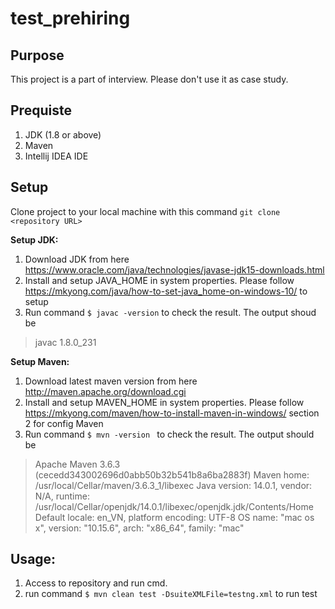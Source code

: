 # test_prehiring

## Purpose

This project is a part of interview. Please don't use it as case study.

## Prequiste
1. JDK (1.8 or above)
2. Maven
3. Intellij IDEA IDE

## Setup

Clone project to your local machine with this command `git clone <repository URL>`

**Setup JDK:**
  1. Download JDK from here https://www.oracle.com/java/technologies/javase-jdk15-downloads.html
  2. Install and setup JAVA_HOME in system properties. Please follow https://mkyong.com/java/how-to-set-java_home-on-windows-10/ to setup
  3. Run command `$ javac -version` to check the result. The output shoud be 
  > javac 1.8.0_231

**Setup Maven:**
  1. Download latest maven version from here http://maven.apache.org/download.cgi
  2. Install and setup MAVEN_HOME in system properties. Please follow https://mkyong.com/maven/how-to-install-maven-in-windows/ section 2 for config Maven
  3. Run command `$ mvn -version ` to check the result. The output should be
  > Apache Maven 3.6.3 (cecedd343002696d0abb50b32b541b8a6ba2883f)
Maven home: /usr/local/Cellar/maven/3.6.3_1/libexec
Java version: 14.0.1, vendor: N/A, runtime: /usr/local/Cellar/openjdk/14.0.1/libexec/openjdk.jdk/Contents/Home
Default locale: en_VN, platform encoding: UTF-8
OS name: "mac os x", version: "10.15.6", arch: "x86_64", family: "mac"

## Usage:
  
  1. Access to repository and run cmd.
  2. run command `$ mvn clean test -DsuiteXMLFile=testng.xml` to run test 
  
